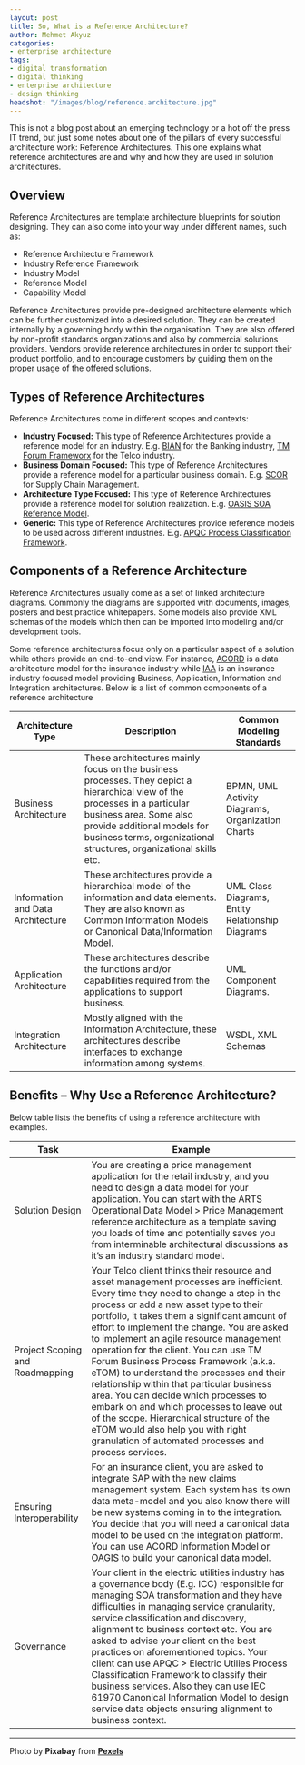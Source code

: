 ```yaml
---
layout: post
title: So, What is a Reference Architecture?
author: Mehmet Akyuz
categories:
- enterprise architecture
tags:
- digital transformation
- digital thinking
- enterprise architecture
- design thinking
headshot: "/images/blog/reference.architecture.jpg"
---
```

This is not a blog post about an emerging technology or a hot off the press IT trend, but just some notes about one of the pillars of every successful architecture work: Reference Architectures. This one explains what reference architectures are and why and how they are used in solution architectures.

<!--more-->

## Overview

Reference Architectures are template architecture blueprints for solution designing. They can also come into your way under different names, such as:

* Reference Architecture Framework
* Industry Reference Framework
* Industry Model
* Reference Model
* Capability Model

Reference Architectures provide pre-designed architecture elements which can be further customized into a desired solution. They can be created internally by a governing body within the organisation. They are also offered by non-profit standards organizations and also by commercial solutions providers. Vendors provide reference architectures in order to support their product portfolio, and to encourage customers by guiding them on the proper usage of the offered solutions.

## Types of Reference Architectures

Reference Architectures come in different scopes and contexts:

* **Industry Focused:** This type of Reference Architectures provide a reference model for an industry. E.g. [BIAN](http://bian.org/) for the Banking industry, [TM Forum Frameworx](https://www.tmforum.org/TMForumFrameworx/1911/home.html) for the Telco industry.
* **Business Domain Focused:** This type of Reference Architectures provide a reference model for a particular business domain. E.g. [SCOR](http://supply-chain.org/scor) for Supply Chain Management.
* **Architecture Type Focused:** This type of Reference Architectures provide a reference model for solution realization. E.g. [OASIS SOA Reference Model](https://www.oasis-open.org/committees/tc_home.php?wg_abbrev=soa-rm).
* **Generic:** This type of Reference Architectures provide reference models to be used across different industries. E.g. [APQC Process Classification Framework](http://www.apqc.org/process-classification-framework).

## Components of a Reference Architecture

Reference Architectures usually come as a set of linked architecture diagrams. Commonly the diagrams are supported with documents, images, posters and best practice whitepapers. Some models also provide XML schemas of the models which then can be imported into modeling and/or development tools.

Some reference architectures focus only on a particular aspect of a solution while others provide an end-to-end view. For instance, [ACORD](https://www.acord.org/standards/Framework/Pages/default.aspx) is a data architecture model for the insurance industry while [IAA](http://www-01.ibm.com/support/knowledgecenter/SSCNZQ_7.0.0/com.ibm.ws.icp.insp_cfep1.doc/ins/pc/p_cdev/concept/ci/indstds/c_iaa.html?lang=en) is an insurance industry focused model providing Business, Application, Information and Integration architectures. Below is a list of common components of a reference architecture

| Architecture Type | Description | Common Modeling Standards |
| --- | --- | --- |
| Business Architecture | These architectures mainly focus on the business processes. They depict a hierarchical view of the processes in a particular business area. Some also provide additional models for business terms, organizational structures, organizational skills etc. | BPMN, UML Activity Diagrams, Organization Charts |
| Information and Data Architecture | These architectures provide a hierarchical model of the information and data elements. They are also known as Common Information Models or Canonical Data/Information Model. | UML Class Diagrams, Entity Relationship Diagrams |
| Application Architecture | These architectures describe the functions and/or capabilities required from the applications to support business. | UML Component Diagrams. |
| Integration Architecture | Mostly aligned with the Information Architecture, these architectures describe interfaces to exchange information among systems. | WSDL, XML Schemas |

## Benefits – Why Use a Reference Architecture?

Below table lists the benefits of using a reference architecture with examples.

| Task | Example |
| --- | --- |
| Solution Design | You are creating a price management application for the retail industry, and you need to design a data model for your application. You can start with the ARTS Operational Data Model > Price Management reference architecture as a template saving you loads of time and potentially saves you from interminable architectural discussions as it’s an industry standard model. |
| Project Scoping and Roadmapping | Your Telco client thinks their resource and asset management processes are inefficient. Every time they need to change a step in the process or add a new asset type to their portfolio, it takes them a significant amount of effort to implement the change. You are asked to implement an agile resource management operation for the client. You can use TM Forum Business Process Framework (a.k.a. eTOM) to understand the processes and their relationship within that particular business area. You can decide which processes to embark on and which processes to leave out of the scope. Hierarchical structure of the eTOM would also help you with right granulation of automated processes and process services. |
| Ensuring Interoperability | For an insurance client, you are asked to integrate SAP with the new claims management system. Each system has its own data meta-model and you also know there will be new systems coming in to the integration. You decide that you will need a canonical data model to be used on the integration platform. You can use ACORD Information Model or OAGIS to build your canonical data model. |
| Governance | Your client in the electric utilities industry has a governance body (E.g. ICC) responsible for managing SOA transformation and they have difficulties in managing service granularity, service classification and discovery, alignment to business context etc. You are asked to advise your client on the best practices on aforementioned topics. Your client can use APQC > Electric Utilies Process Classification Framework to classify their business services. Also they can use IEC 61970 Canonical Information Model to design service data objects ensuring alignment to business context. |

***

Photo by **Pixabay** from [**Pexels**](https://www.pexels.com/photo/architect-architecture-artist-blur-268362/)